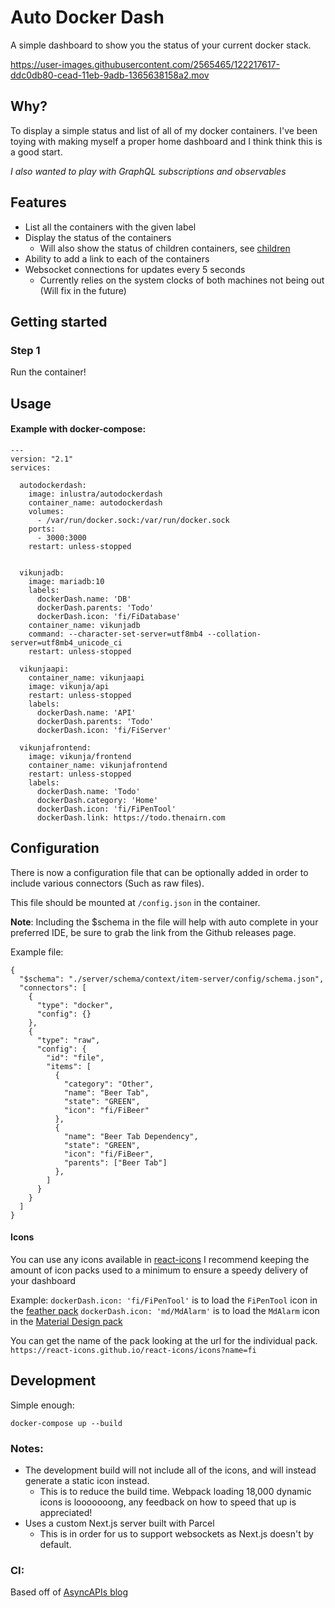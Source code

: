 
# Auto Docker Dash

A simple dashboard to show you the status of your current docker stack.

https://user-images.githubusercontent.com/2565465/122217617-ddc0db80-cead-11eb-9adb-1365638158a2.mov


## Why?

To display a simple status and list of all of my docker containers.
I've been toying with making myself a proper home dashboard and I think think this is a good start.

_I also wanted to play with GraphQL subscriptions and observables_

## Features

- List all the containers with the given label
- Display the status of the containers
  - Will also show the status of children containers, see [children](#children)
- Ability to add a link to each of the containers
- Websocket connections for updates every 5 seconds
  - Currently relies on the system clocks of both machines not being out (Will fix in the future)

## Getting started

### Step 1          
Run the container!

## Usage

#### Example with docker-compose: 
```
---
version: "2.1"
services:

  autodockerdash:
    image: inlustra/autodockerdash
    container_name: autodockerdash
    volumes:
      - /var/run/docker.sock:/var/run/docker.sock
    ports:
      - 3000:3000
    restart: unless-stopped

    
  vikunjadb:
    image: mariadb:10
    labels:
      dockerDash.name: 'DB'
      dockerDash.parents: 'Todo'
      dockerDash.icon: 'fi/FiDatabase'
    container_name: vikunjadb
    command: --character-set-server=utf8mb4 --collation-server=utf8mb4_unicode_ci
    restart: unless-stopped

  vikunjaapi:
    container_name: vikunjaapi
    image: vikunja/api
    restart: unless-stopped
    labels:
      dockerDash.name: 'API'
      dockerDash.parents: 'Todo'
      dockerDash.icon: 'fi/FiServer'

  vikunjafrontend:
    image: vikunja/frontend
    container_name: vikunjafrontend
    restart: unless-stopped
    labels:
      dockerDash.name: 'Todo'
      dockerDash.category: 'Home'
      dockerDash.icon: 'fi/FiPenTool'
      dockerDash.link: https://todo.thenairn.com
```

## Configuration

There is now a configuration file that can be optionally added in order to include various connectors (Such as raw files).

This file should be mounted at `/config.json` in the container. 

**Note**: Including the $schema in the file will help with auto complete in your preferred IDE, be sure to grab the link from the Github releases page. 

Example file:
```
{
  "$schema": "./server/schema/context/item-server/config/schema.json", 
  "connectors": [
    {
      "type": "docker",
      "config": {}
    },
    {
      "type": "raw",
      "config": {
        "id": "file",
        "items": [
          {
            "category": "Other",
            "name": "Beer Tab",
            "state": "GREEN",
            "icon": "fi/FiBeer"
          },
          {
            "name": "Beer Tab Dependency",
            "state": "GREEN",
            "icon": "fi/FiBeer",
            "parents": ["Beer Tab"]
          },
        ]
      }
    }
  ]
}
```


#### Icons

You can use any icons available in [react-icons](https://react-icons.github.io/react-icons/)
I recommend keeping the amount of icon packs used to a minimum to ensure a speedy delivery of 
your dashboard

Example: 
`dockerDash.icon: 'fi/FiPenTool'` is to load the `FiPenTool` icon in the [feather pack](https://react-icons.github.io/react-icons/icons?name=fi)
`dockerDash.icon: 'md/MdAlarm'` is to load the `MdAlarm` icon in the [Material Design pack](https://react-icons.github.io/react-icons/icons?name=md)

You can get the name of the pack looking at the url for the individual pack.
`https://react-icons.github.io/react-icons/icons?name=fi`


## Development

Simple enough:

`docker-compose up --build`

### Notes: 

- The development build will not include all of the icons, and will instead generate a static icon instead.
  - This is to reduce the build time. Webpack loading 18,000 dynamic icons is looooooong, any feedback on how to speed that up is appreciated!
- Uses a custom Next.js server built with Parcel
  - This is in order for us to support websockets as Next.js doesn't by default.



### CI:
Based off of [AsyncAPIs blog](https://www.asyncapi.com/blog/automated-releases)